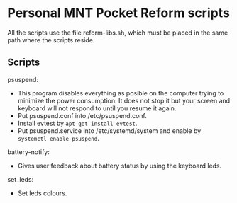 # Personal MNT Pocket Reform scripts

All the scripts use the file reform-libs.sh, which must be placed in the same path where the scripts reside.

## Scripts

psuspend:

- This program disables everything as posible on the computer trying to minimize the power consumption. It does not
  stop it but your screen and keyboard will not respond to until you resume it again.
- Put psuspend.conf into /etc/psuspend.conf.
- Install evtest by `apt-get install evtest`.
- Put psuspend.service into /etc/systemd/system and enable by `systemctl enable psuspend`.

battery-notify:

- Gives user feedback about battery status by using the keyboard leds.

set_leds:

- Set leds colours.
